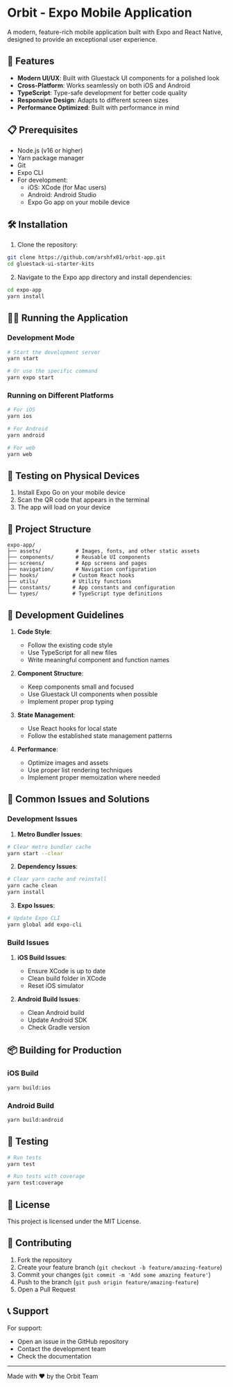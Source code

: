# Orbit - Expo Mobile Application

A modern, feature-rich mobile application built with Expo and React Native, designed to provide an exceptional user experience.

## 🚀 Features

- **Modern UI/UX**: Built with Gluestack UI components for a polished look
- **Cross-Platform**: Works seamlessly on both iOS and Android
- **TypeScript**: Type-safe development for better code quality
- **Responsive Design**: Adapts to different screen sizes
- **Performance Optimized**: Built with performance in mind

## 📋 Prerequisites

- Node.js (v16 or higher)
- Yarn package manager
- Git
- Expo CLI
- For development:
  - iOS: XCode (for Mac users)
  - Android: Android Studio
  - Expo Go app on your mobile device

## 🛠 Installation

1. Clone the repository:

```bash
git clone https://github.com/arshfx01/orbit-app.git
cd gluestack-ui-starter-kits
```

2. Navigate to the Expo app directory and install dependencies:

```bash
cd expo-app
yarn install
```

## 🏃‍♂️ Running the Application

### Development Mode

```bash
# Start the development server
yarn start

# Or use the specific command
yarn expo start
```

### Running on Different Platforms

```bash
# For iOS
yarn ios

# For Android
yarn android

# For web
yarn web
```

## 📱 Testing on Physical Devices

1. Install Expo Go on your mobile device
2. Scan the QR code that appears in the terminal
3. The app will load on your device

## 📁 Project Structure

```
expo-app/
├── assets/           # Images, fonts, and other static assets
├── components/       # Reusable UI components
├── screens/          # App screens and pages
├── navigation/       # Navigation configuration
├── hooks/           # Custom React hooks
├── utils/           # Utility functions
├── constants/       # App constants and configuration
└── types/           # TypeScript type definitions
```

## 🔧 Development Guidelines

1. **Code Style**:

   - Follow the existing code style
   - Use TypeScript for all new files
   - Write meaningful component and function names

2. **Component Structure**:

   - Keep components small and focused
   - Use Gluestack UI components when possible
   - Implement proper prop typing

3. **State Management**:

   - Use React hooks for local state
   - Follow the established state management patterns

4. **Performance**:
   - Optimize images and assets
   - Use proper list rendering techniques
   - Implement proper memoization where needed

## 🚨 Common Issues and Solutions

### Development Issues

1. **Metro Bundler Issues**:

```bash
# Clear metro bundler cache
yarn start --clear
```

2. **Dependency Issues**:

```bash
# Clear yarn cache and reinstall
yarn cache clean
yarn install
```

3. **Expo Issues**:

```bash
# Update Expo CLI
yarn global add expo-cli
```

### Build Issues

1. **iOS Build Issues**:

   - Ensure XCode is up to date
   - Clean build folder in XCode
   - Reset iOS simulator

2. **Android Build Issues**:
   - Clean Android build
   - Update Android SDK
   - Check Gradle version

## 📦 Building for Production

### iOS Build

```bash
yarn build:ios
```

### Android Build

```bash
yarn build:android
```

## 🧪 Testing

```bash
# Run tests
yarn test

# Run tests with coverage
yarn test:coverage
```

## 📝 License

This project is licensed under the MIT License.

## 🤝 Contributing

1. Fork the repository
2. Create your feature branch (`git checkout -b feature/amazing-feature`)
3. Commit your changes (`git commit -m 'Add some amazing feature'`)
4. Push to the branch (`git push origin feature/amazing-feature`)
5. Open a Pull Request

## 📞 Support

For support:

- Open an issue in the GitHub repository
- Contact the development team
- Check the documentation

---

Made with ❤️ by the Orbit Team
